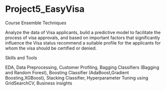 # Project5_EasyVisa

Course Ensemble Techniques 

Analyze the data of Visa applicants, build a predictive model to facilitate the process 
of visa approvals, and based on important factors that significantly influence the Visa 
status recommend a suitable profile for the applicants for whom the visa should be certified 
or denied. 

Skills and Tools 

EDA, Data Preprocessing, Customer Profiling, Bagging Classifiers (Bagging and Random Forest), 
Boosting Classifier (AdaBoost,Gradient Boosting,XGBoost), Stacking Classifier, Hyperparameter 
Tuning using GridSearchCV, Business insights
